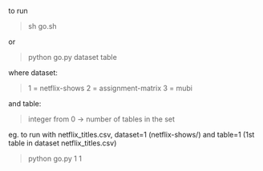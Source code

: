 to run

> sh go.sh

or

<!--TODO-->
> python go.py dataset table

where dataset: 
> 1 = netflix-shows
> 2 = assignment-matrix
> 3 = mubi

and table:
> integer from 0 -> number of tables in the set

eg. to run with netflix_titles.csv, dataset=1 (netflix-shows/) and table=1 (1st table in dataset netflix_titles.csv)
> python go.py 1 1




